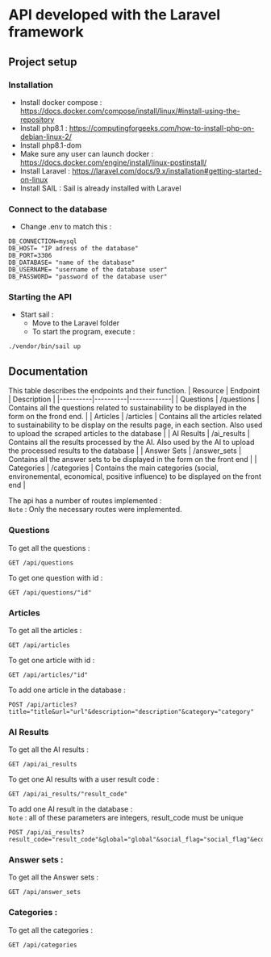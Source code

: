 # API developed with the Laravel framework

## Project setup
### Installation
-	Install docker compose : https://docs.docker.com/compose/install/linux/#install-using-the-repository 
-	Install php8.1 : https://computingforgeeks.com/how-to-install-php-on-debian-linux-2/
-	Install php8.1-dom
-	Make sure any user can launch docker : https://docs.docker.com/engine/install/linux-postinstall/ 
-	Install Laravel : https://laravel.com/docs/9.x/installation#getting-started-on-linux
-	Install SAIL : Sail is already installed with Laravel
### Connect to the database 
- Change .env to match this : 
```
DB_CONNECTION=mysql
DB_HOST= "IP adress of the database"
DB_PORT=3306
DB_DATABASE= "name of the database"
DB_USERNAME= "username of the database user"
DB_PASSWORD= "password of the database user"
```
### Starting the API
-	Start sail : 
    -   Move to the Laravel folder
    -   To start the program, execute : 
```
./vendor/bin/sail up
```


## Documentation
This table describes the endpoints and their function. 
| Resource | Endpoint | Description |
|----------|----------|-------------|
| Questions | /questions | Contains all the questions related to sustainability to be displayed in the form on the frond end. |
| Articles | /articles | Contains all the articles related to sustainability to be display on the results page, in each section. Also used to upload the scraped articles to the database |
| AI Results | /ai_results | Contains all the results processed by the AI. Also used by the AI to upload the processed results to the database |
| Answer Sets | /answer_sets | Contains all the answer sets to be displayed in the form on the front end |
| Categories | /categories | Contains the main categories (social, environemental, economical, positive influence) to be displayed on the front end |

The api has a number of routes implemented :  
`Note` : Only the necessary routes were implemented.

### Questions
To get all the questions : 
```
GET /api/questions
```
To get one question with id : 
```
GET /api/questions/"id"
```

### Articles
To get all the articles : 
```
GET /api/articles
```
To get one article with id : 
```
GET /api/articles/"id"
```
To add one article in the database : 
```
POST /api/articles?title="title&url="url"&description="description"&category="category"
```

### AI Results
To get all the AI results : 
```
GET /api/ai_results
```
To get one AI results with a user result code : 
```
GET /api/ai_results/"result_code"
```
To add one AI result in the database :  
`Note` : all of these parameters are integers, result_code must be unique
```
POST /api/ai_results?result_code="result_code"&global="global"&social_flag="social_flag"&economical_flag="economical_flag"&environment_flag="environment_flag"&influence_flag="influence_flag"&active="active")
```

### Answer sets : 
To get all the Answer sets : 
```
GET /api/answer_sets
```

### Categories : 
To get all the categories : 
```
GET /api/categories
```

